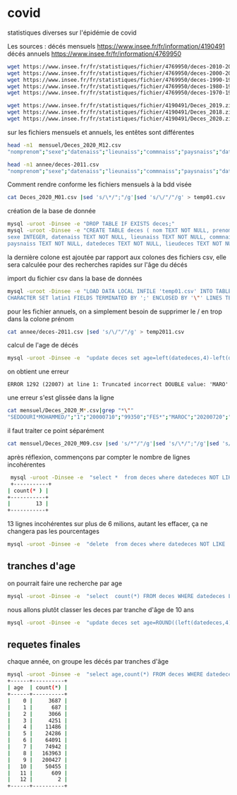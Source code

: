 # covid
statistiques diverses sur l'épidémie de covid

Les sources :
décés mensuels https://www.insee.fr/fr/information/4190491
décés annuels https://www.insee.fr/fr/information/4769950

```bash
wget https://www.insee.fr/fr/statistiques/fichier/4769950/deces-2010-2018-csv.zip
wget https://www.insee.fr/fr/statistiques/fichier/4769950/deces-2000-2009-csv.zip
wget https://www.insee.fr/fr/statistiques/fichier/4769950/deces-1990-1999-csv.zip
wget https://www.insee.fr/fr/statistiques/fichier/4769950/deces-1980-1989-csv.zip
wget https://www.insee.fr/fr/statistiques/fichier/4769950/deces-1970-1979-csv.zip

wget https://www.insee.fr/fr/statistiques/fichier/4190491/Deces_2019.zip
wget https://www.insee.fr/fr/statistiques/fichier/4190491/Deces_2018.zip
wget https://www.insee.fr/fr/statistiques/fichier/4190491/Deces_2020.zip
```

sur les fichiers mensuels et annuels, les entêtes sont différentes 
```bash
head -n1  mensuel/Deces_2020_M12.csv 
"nomprenom";"sexe";"datenaiss";"lieunaiss";"commnaiss";"paysnaiss";"datedeces";"lieudeces";"actedeces"

head -n1 annee/deces-2011.csv 
"nomprenom";"sexe";"datenaiss";"lieunaiss";"commnaiss";"paysnaiss";"datedeces";"lieudeces";"actedeces"

```
Comment rendre conforme les fichiers mensuels à la bdd visée

```bash
cat Deces_2020_M01.csv |sed 's/\*/";"/g'|sed 's/\/"/"/g' > temp01.csv
```

création de la base de donnée
```bash
mysql -uroot -Dinsee -e "DROP TABLE IF EXISTS deces;"
mysql -uroot -Dinsee -e "CREATE TABLE deces ( nom TEXT NOT NULL, prenom TEXT NOT NULL, \
sexe INTEGER, datenaiss TEXT NOT NULL, lieunaiss TEXT NOT NULL, commnaiss TEXT NOT NULL, \
paysnaiss TEXT NOT NULL, datedeces TEXT NOT NULL, lieudeces TEXT NOT NULL, actedeces TEXT NOT NULL , age INTEGER);"
```
la dernière colone est ajoutée par rapport aux colones des fichiers csv, elle sera calculée pour des recherches rapides sur l'âge du décés

import du fichier csv dans la base de données
```bash
mysql -uroot -Dinsee -e "LOAD DATA LOCAL INFILE 'temp01.csv' INTO TABLE deces \
CHARACTER SET latin1 FIELDS TERMINATED BY ';' ENCLOSED BY '\"' LINES TERMINATED BY '\r\n' IGNORE 1 ROWS;"
```

pour les fichier annuels, on a simplement besoin de supprimer le / en trop dans la colone prénom

```bash
cat annee/deces-2011.csv |sed 's/\/"/"/g' > temp2011.csv
```


calcul de l'age de décés
```bash
mysql -uroot -Dinsee -e  "update deces set age=left(datedeces,4)-left(datenaiss,4) ;"
```
on obtient une erreur
```
ERROR 1292 (22007) at line 1: Truncated incorrect DOUBLE value: 'MARO'
```
une erreur s'est glissée dans la ligne 
```bash
cat mensuel/Deces_2020_M*.csv|grep "*\""
"SEDDOURI*MOHAMMED/";"1";"20000710";"99350";"FES*";"MAROC";"20200720";"93039";"31"
```
il faut traiter ce point séparément
```bash
cat mensuel/Deces_2020_M09.csv |sed 's/*"/"/g'|sed 's/\*/";"/g'|sed 's/\/"/"/g' > temp09.csv
```

après réflexion, commençons par compter le nombre de lignes incohérentes
```bash
 mysql -uroot -Dinsee -e  "select *  from deces where datedeces NOT LIKE '20%' AND datedeces NOT LIKE '19%' limit 5;" 
 +-----------+
| count(* ) |
+-----------+
|        13 |
+-----------+
 ```
13 lignes incohérentes sur plus de 6 milions, autant les effacer, ça ne changera pas les pourcentages
```bash
mysql -uroot -Dinsee -e  "delete  from deces where datedeces NOT LIKE '20%' AND datedeces NOT LIKE '19%' ;" 
 ```
## tranches d'age ##
on pourrait faire une recherche par age
```bash 
mysql -uroot -Dinsee -e  "select  count(*) FROM deces WHERE datedeces LIKE '2020%' and age < 20;"
```

nous allons plutôt classer les deces par tranche d'âge de 10 ans
```bash
mysql -uroot -Dinsee -e  "update deces set age=ROUND((left(datedeces,4)-left(datenaiss,4))/10) ;"
```

## requetes finales ##
chaque année, on groupe les décés par tranches d'âge
```bash
mysql -uroot -Dinsee -e  "select age,count(*) FROM deces WHERE datedeces LIKE '2015%' group by age;"
+------+----------+
| age  | count(*) |
+------+----------+
|    0 |     3687 |
|    1 |      687 |
|    2 |     3066 |
|    3 |     4251 |
|    4 |    11486 |
|    5 |    24286 |
|    6 |    64091 |
|    7 |    74942 |
|    8 |   163963 |
|    9 |   200427 |
|   10 |    50455 |
|   11 |      609 |
|   12 |        2 |
+------+----------+
```


